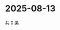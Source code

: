 # 2025-08-13

共 0 条

<!-- BEGIN ZHIHUQUESTIONS -->
<!-- 最后更新时间 Wed Aug 13 2025 04:13:16 GMT+0800 (China Standard Time) -->

<!-- END ZHIHUQUESTIONS -->
